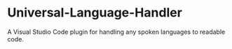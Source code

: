 # Universal-Language-Handler
A Visual Studio Code plugin for handling any spoken languages to readable code.
